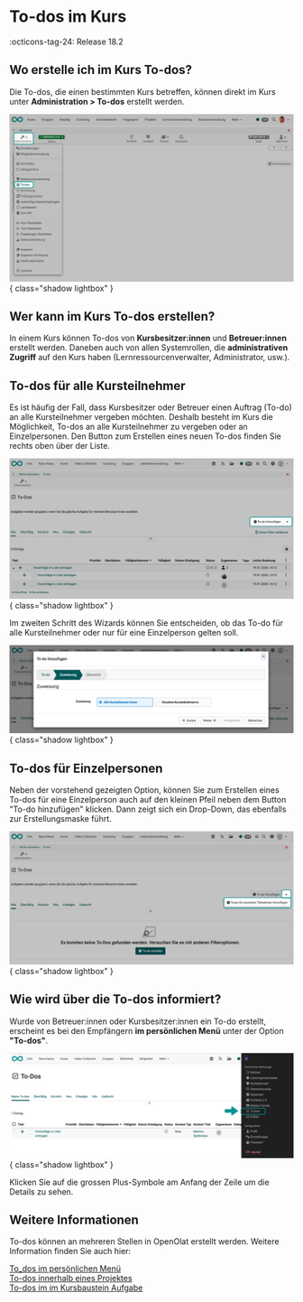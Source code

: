 # To-dos im Kurs

:octicons-tag-24: Release 18.2

## Wo erstelle ich im Kurs To-dos?

Die To-dos, die einen bestimmten Kurs betreffen, können direkt im Kurs unter **Administration > To-dos** erstellt werden.  

![course_todos_menu_v1_de.png](assets/course_todos_menu_v1_de.png){ class="shadow lightbox" }

## Wer kann im Kurs To-dos erstellen?

In einem Kurs können To-dos von **Kursbesitzer:innen** und **Betreuer:innen** erstellt werden. Daneben auch von allen Systemrollen, die **administrativen Zugriff** auf den Kurs haben (Lernressourcenverwalter, Administrator, usw.).

## To-dos für alle Kursteilnehmer 

Es ist häufig der Fall, dass Kursbesitzer oder Betreuer einen Auftrag (To-do) an alle Kursteilnehmer vergeben möchten. Deshalb besteht im Kurs die Möglichkeit, To-dos an alle Kursteilnehmer zu vergeben oder an Einzelpersonen. Den Button zum Erstellen eines neuen To-dos finden Sie rechts oben über der Liste.  

![course_todos_create_v2_de.png](assets/course_todos_create_v2_de.png){ class="shadow lightbox" }

Im zweiten Schritt des Wizards können Sie entscheiden, ob das To-do für alle Kursteilnehmer oder nur für eine Einzelperson gelten soll. 

![course_todos_create_to_all_v1_de.png](assets/course_todos_create_to_all_v1_de.png){ class="shadow lightbox" }


## To-dos für Einzelpersonen

Neben der vorstehend gezeigten Option, können Sie zum Erstellen eines To-dos für eine Einzelperson auch auf den kleinen Pfeil neben dem Button "To-do hinzufügen" klicken. Dann zeigt sich ein Drop-Down, das ebenfalls zur Erstellungsmaske führt.

![course_todos_create_single_v1_de.png](assets/course_todos_create_single_v1_de.png){ class="shadow lightbox" }

## Wie wird über die To-dos informiert?  

Wurde von Betreuer:innen oder Kursbesitzer:innen ein To-do erstellt, erscheint es bei den Empfängern **im persönlichen Menü** unter der Option **"To-dos"**.

![course_todos_pers_menu_v1_de.png](assets/course_todos_pers_menu_v1_de.png){ class="shadow lightbox" }

Klicken Sie auf die grossen Plus-Symbole am Anfang der Zeile um die Details zu sehen.

## Weitere Informationen

To-dos können an mehreren Stellen in OpenOlat erstellt werden. Weitere Information finden Sie auch hier:

[To_dos im persönlichen Menü](../personal_menu/To-Dos.de.md)<br>
[To-dos innerhalb eines Projektes](../area_modules/Project_Todos.de.md)<br>
[To-dos im im Kursbaustein Aufgabe](../learningresources/Course_Element_Task.de.md)
